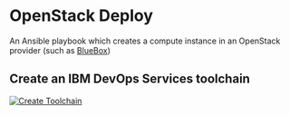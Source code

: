 # OpenStack Deploy
An Ansible playbook which creates a compute instance in an OpenStack provider (such as [BlueBox](https://www.blueboxcloud.com/))

## Create an IBM DevOps Services toolchain
[![Create Toolchain](https://console.ng.bluemix.net/devops/graphics/create_toolchain_button.png)](https://console.ng.bluemix.net/devops/setup/deploy/?repository=https://github.com/jcantosz/openstackDeploy)